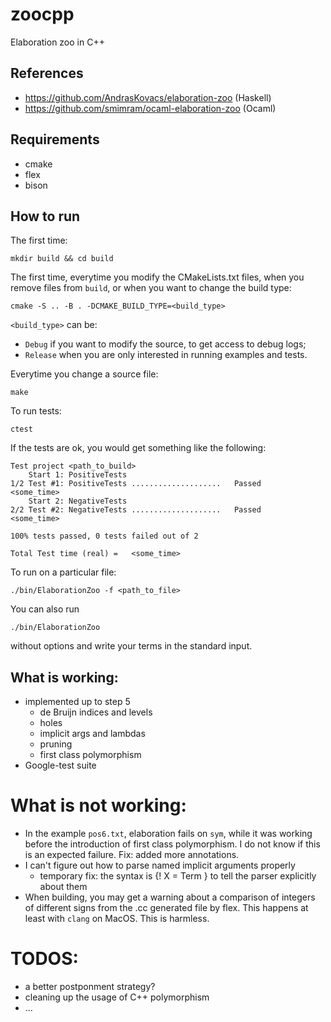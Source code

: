 # zoocpp
Elaboration zoo in C++

## References
- https://github.com/AndrasKovacs/elaboration-zoo (Haskell)
- https://github.com/smimram/ocaml-elaboration-zoo (Ocaml)

## Requirements
- cmake
- flex
- bison

## How to run

The first time:

    mkdir build && cd build

The first time, everytime you modify the CMakeLists.txt files, when you remove files from `build`, 
or when you want to change the build type:

    cmake -S .. -B . -DCMAKE_BUILD_TYPE=<build_type>

`<build_type>` can be:
- `Debug` if you want to modify the source, to get access to debug logs;
- `Release` when you are only interested in running examples and tests.

Everytime you change a source file:

    make

To run tests:

    ctest

If the tests are ok, you would get something like the following:

    Test project <path_to_build>
        Start 1: PositiveTests
    1/2 Test #1: PositiveTests ....................   Passed    <some_time>
        Start 2: NegativeTests
    2/2 Test #2: NegativeTests ....................   Passed    <some_time>

    100% tests passed, 0 tests failed out of 2

    Total Test time (real) =   <some_time>

To run on a particular file:

    ./bin/ElaborationZoo -f <path_to_file>

You can also run

    ./bin/ElaborationZoo

without options and write your terms in the standard input.

## What is working:
- implemented up to step 5
    - de Bruijn indices and levels
    - holes
    - implicit args and lambdas
    - pruning
    - first class polymorphism
- Google-test suite

# What is not working:
- In the example `pos6.txt`, elaboration fails on `sym`, while it was working before the introduction of first class polymorphism.
I do not know if this is an expected failure. Fix: added more annotations.
- I can't figure out how to parse named implicit arguments properly
    - temporary fix: the syntax is {! X = Term } to tell the parser explicitly about them
- When building, you may get a warning about a comparison of integers of different signs from the .cc generated file by flex. This happens at least with `clang` on MacOS. This is harmless.

# TODOS:
- a better postponment strategy?
- cleaning up the usage of C++ polymorphism
- ...
